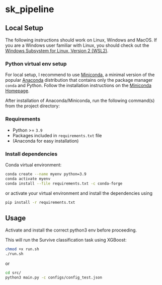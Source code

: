 # sk_pipeline
 
## Local Setup
The following instructions should work on Linux, Windows and MacOS. If you are a Windows user familiar with Linux, you should check out the [Windows Subsystem for Linux, Version 2 (WSL2)](https://docs.microsoft.com/en-us/windows/wsl/).

### Python virtual env setup
For local setup, I recommend to use [Miniconda](https://docs.conda.io/en/latest/miniconda.html), a minimal version of the popular [Anaconda](https://www.anaconda.com/) distribution that contains only the package manager `conda` and Python. Follow the installation instructions on the [Miniconda Homepage](https://docs.conda.io/en/latest/miniconda.html).

After installation of Anaconda/Miniconda, run the following command(s) from the project directory:

### Requirements
* Python >= `3.9`
* Packages included in `requirements.txt` file
* (Anaconda for easy installation)

### Install dependencies
Conda virtual environment:
```sh
conda create --name myenv python=3.9
conda activate myenv
conda install --file requirements.txt -c conda-forge
```

or activate your virtual environment and install the dependencies using

```sh
pip install -r requirements.txt
```

## Usage
Activate and install the correct python3 env before proceeding.

This will run the Survive classification task using XGBoost:
```sh
chmod +x run.sh
./run.sh
```

or

```sh
cd src/
python3 main.py -c configs/config_test.json
```